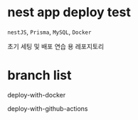 # nest app deploy test

`nestJS`, `Prisma`, `MySQL`, `Docker`

초기 세팅 및 배포 연습 용 레포지토리

# branch list

deploy-with-docker

deploy-with-github-actions
